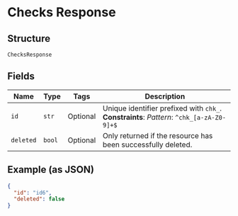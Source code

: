 
# Checks Response

## Structure

`ChecksResponse`

## Fields

| Name | Type | Tags | Description |
|  --- | --- | --- | --- |
| `id` | `str` | Optional | Unique identifier prefixed with `chk_`.<br>**Constraints**: *Pattern*: `^chk_[a-zA-Z0-9]+$` |
| `deleted` | `bool` | Optional | Only returned if the resource has been successfully deleted. |

## Example (as JSON)

```json
{
  "id": "id6",
  "deleted": false
}
```

